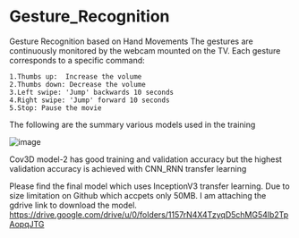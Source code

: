 # Gesture_Recognition
Gesture Recognition based on Hand Movements
The gestures are continuously monitored by the webcam mounted on the TV. Each gesture corresponds to a specific command:

    1.Thumbs up:  Increase the volume
    2.Thumbs down: Decrease the volume
    3.Left swipe: 'Jump' backwards 10 seconds
    4.Right swipe: 'Jump' forward 10 seconds  
    5.Stop: Pause the movie

The following are the summary various models used in the training 

![image](https://user-images.githubusercontent.com/21200894/178138641-57be3bf1-171f-46e9-bf09-70a261a7e336.png)

Cov3D model-2 has good training and validation accuracy but the highest validation accuracy is achieved with CNN_RNN transfer learning

Please find the final model which uses InceptionV3 transfer learning. Due to size limitation on Github which accpets only 50MB. I am attaching the gdrive link to download the model.
https://drive.google.com/drive/u/0/folders/1157rN4X4TzyqD5chMG54lb2TpAopqJTG


